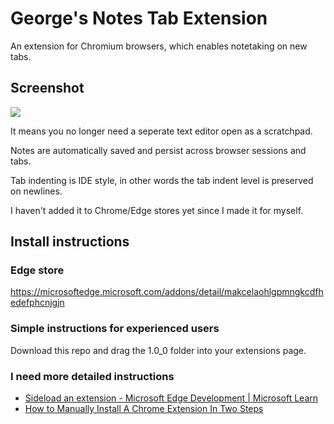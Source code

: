 # George's Notes Tab Extension

An extension for Chromium browsers, which enables notetaking on new tabs.

## Screenshot

![](https://i.gyazo.com/6235978d229efa9c63ee08b9243daad5.png)

It means you no longer need a seperate text editor open as a scratchpad.

Notes are automatically saved and persist across browser sessions and tabs.

Tab indenting is IDE style, in other words the tab indent level is preserved on newlines.

I haven't added it to Chrome/Edge stores yet since I made it for myself.

## Install instructions

### Edge store

https://microsoftedge.microsoft.com/addons/detail/makcelaohlgpmngkcdfhedefphcnjgjn

### Simple instructions for experienced users

Download this repo and drag the 1.0_0 folder into your extensions page. 

### I need more detailed instructions

- [Sideload an extension - Microsoft Edge Development | Microsoft Learn](https://learn.microsoft.com/en-us/microsoft-edge/extensions-chromium/getting-started/extension-sideloading)
- [How to Manually Install A Chrome Extension In Two Steps](https://www.thesslstore.com/blog/install-a-chrome-extension/)

